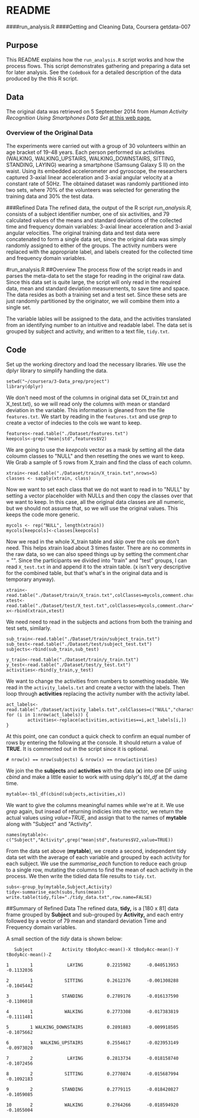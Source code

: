 # README 
####run_analysis.R
####Getting and Cleaning Data, Coursera getdata-007


## Purpose
This README explains how the `run_analysis.R` script works and how the process flows. This script demonstrates gathering and preparing a data set for later analysis. See the `CodeBook` for a detailed description of the data produced by the this R script. 

## Data
The original data was retrieved on 5 September 2014 from *Human Activity Recognition Using Smartphones Data Set* [at this web page.](http://archive.ics.uci.edu/ml/datasets/Human+Activity+Recognition+Using+Smartphones)

### Overview of the Original Data
The experiments were carried out with a group of 30 volunteers within an age bracket of 19-48 years. Each person performed six activities (WALKING, WALKING_UPSTAIRS, WALKING_DOWNSTAIRS, SITTING, STANDING, LAYING) wearing a smartphone (Samsung Galaxy S II) on the waist. Using its embedded accelerometer and gyroscope, the researchers captured 3-axial linear acceleration and 3-axial angular velocity at a constant rate of 50Hz. The obtained dataset was randomly partitioned into two sets, where 70% of the volunteers was selected for generating the training data and 30% the test data.


###Refined Data
The refined data, the output of the R script *run_analysis.R,* consists of a subject identifier number, one of six activities, and 79 calculated values of the means and standard deviations of the collected time and frequency domain variables: 3-axial linear acceleration and 3-axial angular velocities. The original training data and test data were concatenated to form a single data set, since the original data was simply randomly assigned to either of the groups. The activity numbers were replaced with the appropriate label, and labels created for the collected time and frequency domain variables.

#run_analysis.R
##Overview
The process flow of the script reads in and parses the meta-data to set the stage for reading in the original raw data. Since this data set is quite large, the script will only read in the required data, mean and standard deviation measurements, to save time and space. The data resides as both a training set and a test set. Since these sets are just randomly partitioned by the originator, we will combine them into a single set.

The variable lables will be assigned to the data, and the activities translated from an identifying number to an intuitive and readable label. The data set is grouped by subject and activity, and written to a text file, `tidy.txt`.

## Code
Set up the working directory and load the necessary libraries. We use the dplyr library to simplify handling the data.

```
setwd("~/coursera/3-Data_prep/project")
library(dplyr)
```

We don't need most of the columns in original data set (X_train.txt and X_test.txt), so we will read only the columns with mean or standard deviation in the variable. This information is gleaned from the file `features.txt`. We start by reading in the `features.txt` and use *grep* to create a vector of indecies to the cols we want to keep. 

```
features<-read.table("./Dataset/features.txt")
keepcols<-grep("mean|std",features$V2)
```

We are going to use the *keepcols* vector as a mask by setting all the data coloumn classes to "NULL" and then resetting the ones we want to keep. We Grab a sample of 5 rows from X_train and find the class of each column.
```
xtrain<-read.table("./Dataset/train/X_train.txt",nrows=5)
classes <- sapply(xtrain, class)
```
Now we want to set each class that we do not want to read in to "NULL" by setting a vector placeholder with NULLs and then copy the classes over that we want to keep. In this case, all the original data classes are all numeric, but we should not assume that, so we will use the original values. This keeps the code more generic.
```
mycols <- rep("NULL", length(xtrain)) 
mycols[keepcols]<-classes[keepcols]
```

Now we read in the whole X_train table and skip over the cols we don't need. This helps xtrain load about 3 times faster. There are no comments in the raw data, so we can also speed things up by setting the comment.char = "".  Since the participants we divided into "train" and "test" groups, I can read `X_test.txt` in and append it to the xtrain table. (x isn't very descriptive for the combined table, but that's what's in the original data and is temporary anyway).
```
xtrain<-read.table("./Dataset/train/X_train.txt",colClasses=mycols,comment.char="")
xtest<-read.table("./Dataset/test/X_test.txt",colClasses=mycols,comment.char="")
x<-rbind(xtrain,xtest)
```

We need need to read in the subjects and actions from both the training and test sets, similarly.
```
sub_train<-read.table("./Dataset/train/subject_train.txt")
sub_test<-read.table("./Dataset/test/subject_test.txt")
subjects<-rbind(sub_train,sub_test)
```
```
y_train<-read.table("./Dataset/train/y_train.txt")
y_test<-read.table("./Dataset/test/y_test.txt")
activities<-rbind(y_train,y_test)
```
We want to change the activities from numbers to something readable. We read in the `activity_labels.txt` and create a vector with the labels. Then loop through **activities** replacing the activity number with the activity label.
```
act_labels<-read.table("./Dataset/activity_labels.txt",colClasses=c("NULL","character"))
for (i in 1:nrow(act_labels)) {
        activities<-replace(activities,activities==i,act_labels[i,])
}
```

At this point, one can conduct a quick check to confirm an equal number of rows by entering the following at the console. It should return a value of **TRUE**. It is commented out in the script since it is optional.
```
# nrow(x) == nrow(subjects) & nrow(x) == nrow(activities)
```

We join the the **subjects** and **activities** with the data (**x**) into one DF using *cbind* and make a little easier to work with using dplyr's *tbl_df* at the dame time.
```
mytable<-tbl_df(cbind(subjects,activities,x))
```
We want to give the columns meaningful names while we're at it. We use *grep* again, but insead of returning indicies into the vector, we return the actual values using *value=TRUE*, and assign that to the names of **mytable** along with "Subject" and "Activity".
```
names(mytable)<-c("Subject","Activity",grep("mean|std",features$V2,value=TRUE))
```

From the data set above (**mytable**), we create a second, independent tidy data set with the average of each variable and grouped by each activity for each subject. We use the *summarise_each* function to reduce each group to a single row, mutating the columns to find the mean of each activity in the process. We then write the tidied data file results to `tidy.txt`.
```
subs<-group_by(mytable,Subject,Activity)
tidy<-summarise_each(subs,funs(mean))
write.table(tidy,file="./tidy_data.txt",row.name=FALSE)
```

##Summary of Refined Data
The refined data, **tidy,** is a  [180 x 81] data frame grouped by **Subject** and sub-grouped by **Activity,** and each entry followed by a vector of 79 mean and standard deviation Time and Frequency domain variables.

A small section  of the *tidy* data is shown below:

```
   Subject           Activity tBodyAcc-mean()-X tBodyAcc-mean()-Y tBodyAcc-mean()-Z

1        1             LAYING         0.2215982      -0.040513953        -0.1132036

2        1            SITTING         0.2612376      -0.001308288        -0.1045442

3        1           STANDING         0.2789176      -0.016137590        -0.1106018

4        1            WALKING         0.2773308      -0.017383819        -0.1111481

5        1 WALKING_DOWNSTAIRS         0.2891883      -0.009918505        -0.1075662

6        1   WALKING_UPSTAIRS         0.2554617      -0.023953149        -0.0973020

7        2             LAYING         0.2813734      -0.018158740        -0.1072456

8        2            SITTING         0.2770874      -0.015687994        -0.1092183

9        2           STANDING         0.2779115      -0.018420827        -0.1059085

10       2            WALKING         0.2764266      -0.018594920        -0.1055004
```



